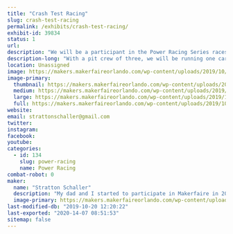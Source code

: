```yaml
---
title: "Crash Test Racing"
slug: crash-test-racing
permalink: /exhibits/crash-test-racing/
exhibit-id: 39834
status: 1
url: 
description: "We will be a participant in the Power Racing Series races. One car will be used in the race. "
description-long: "With a pit crew of three, we will be running one car in the race. Our goal is to have fun rather than to win, as this is only our second time doing a race. "
location: Unassigned
image: https://makers.makerfaireorlando.com/wp-content/uploads/2019/10/Crash-test-1-1024x864.jpg
image-primary:
  thumbnail: https://makers.makerfaireorlando.com/wp-content/uploads/2019/10/Crash-test-1-150x150.jpg
  medium: https://makers.makerfaireorlando.com/wp-content/uploads/2019/10/Crash-test-1-300x253.jpg
  large: https://makers.makerfaireorlando.com/wp-content/uploads/2019/10/Crash-test-1-1024x864.jpg
  full: https://makers.makerfaireorlando.com/wp-content/uploads/2019/10/Crash-test-1.jpg
website: 
email: strattonschaller@gmail.com
twitter: 
instagram: 
facebook: 
youtube: 
categories:
  - id: 134
    slug: power-racing
    name: Power Racing
combat-robot: 0
maker:
  name: "Stratton Schaller"
  description: "My dad and I started to participate in Makerfaire in 2015. We loved the different robotics and creations made by the exhibitors and decided to take part in the Power Racing Series race. "
  image-primary: https://makers.makerfaireorlando.com/wp-content/uploads/2019/10/Crash-test-1024x864.jpg
last-modified-db: "2019-10-20 12:20:22"
last-exported: "2020-14-07 08:51:53"
sitemap: false
---
```


